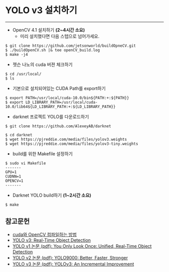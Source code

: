 # YOLO v3 설치하기
***

* OpenCV 4.1 설치하기 <b>(2~4시간 소요)</b>
  * 미리 설치했다면 다음 스텝으로 넘어가세요.
```
$ git clone https://github.com/jetsonworld/buildOpneCV.git
$ ./buildOpenCV.sh |& tee openCV_build.log
$ make -j4
```

* 젯슨 나노의 cuda 버젼 체크하기
```
$ cd /usr/local/
$ ls
```

* 기본으로 설치되어있는 CUDA Path를 export하기
```
$ export PATH=/usr/local/cuda-10.0/bin${PATH:+:${PATH}}
$ export LD_LIBRARY_PATH=/usr/local/cuda-10.0/lib64${LD_LIBRARY_PATH:+:${LD_LIBRARY_PATH}}
```

* darknet 프로젝트 YOLO를 다운로드하기
```
$ git clone https://github.com/AlexeyAB/darknet

$ cd darknet
$ wget https://pjreddie.com/media/files/yolov3.weights
$ wget https://pjreddie.com/media/files/yolov3-tiny.weights
```

* build를 위한 Makefile 설정하기
```
$ sudo vi Makefile
-------
GPU=1
CUDNN=1
OPENCV=1
-------
```

* Darknet YOLO build하기 <b>(1~2시간 소요)</b>
```
$ make
```

## 참고문헌
* [cuda와 OpenCV 컴파일하는 방법](https://pjreddie.com/darknet/install/#cuda)
* [YOLO v3: Real-Time Object Detection](https://pjreddie.com/darknet/yolo/)
* [YOLO v1 논문 (pdf): You Only Look Once: Unified, Real-Time Object Detection](https://pjreddie.com/media/files/papers/yolo_1.pdf)
* [YOLO v2 논문 (pdf): YOLO9000: Better, Faster, Stronger](https://pjreddie.com/media/files/papers/YOLO9000.pdf)
* [YOLO v3 논문 (pdf): YOLOv3: An Incremental Improvement](https://pjreddie.com/media/files/papers/YOLOv3.pdf)

